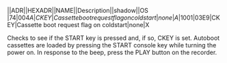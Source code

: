 ||ADR||HEXADR||NAME||Description||shadow||OS  
|74|$004A|CKEY|Cassette boot request flag on coldstart|none|A  
|1001|$03E9|CKEY|Cassette boot request flag on coldstart|none|X  
  
Checks to see if the START key is pressed and, if so, CKEY is set. Autoboot cassettes are loaded by pressing the START console key while turning the power on. In response to the beep, press the PLAY button on the recorder.  

